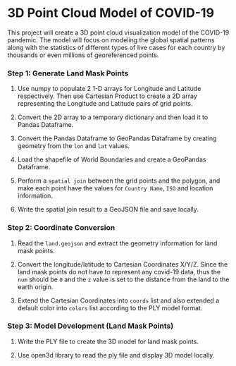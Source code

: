 # 3D Point Cloud Model of COVID-19

This project will create a 3D point cloud visualization model of the COVID-19 pandemic. The model will focus on modeling the global spatial patterns along with the statistics of different types of live cases for each country by thousands or even millions of georeferenced points.


### Step 1: Generate Land Mask Points
1. Use numpy to populate 2 1-D arrays for Longitude and Latitude respectively. Then use Cartesian Product to create a 2D array representing the Longitude and Latitude pairs of grid points.

2. Convert the 2D array to a temporary dictionary and then load it to Pandas Dataframe.

3. Convert the Pandas Dataframe to GeoPandas Dataframe by creating geometry from the `lon` and `lat` values.

4. Load the shapefile of World Boundaries and create a GeoPandas Dataframe.

5. Perform a `spatial join` between the grid points and the polygon, and make each point have the values for `Country Name`, `ISO` and location information.

6. Write the spatial join result to a GeoJSON file and save locally.

### Step 2: Coordinate Conversion
1. Read the `land.geojson` and extract the geometry information for land mask points.

2. Convert the longitude/latitude to Cartesian Coordinates X/Y/Z. Since the land mask points do not have to represent any covid-19 data, thus the `num` should be `0` and the `z` value is set to the distance from the land to the earth origin.

3. Extend the Cartesian Coordinates into `coords` list and also extended a default color into `colors` list according to the PLY model format.

### Step 3: Model Development (Land Mask Points)
1. Write the PLY file to create the 3D model for land mask points.

2. Use open3d library to read the ply file and display 3D model locally.